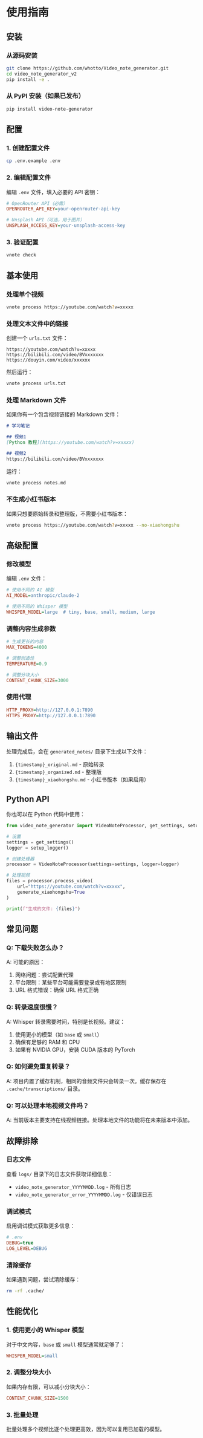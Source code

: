 # 使用指南

## 安装

### 从源码安装

```bash
git clone https://github.com/whotto/Video_note_generator.git
cd video_note_generator_v2
pip install -e .
```

### 从 PyPI 安装（如果已发布）

```bash
pip install video-note-generator
```

## 配置

### 1. 创建配置文件

```bash
cp .env.example .env
```

### 2. 编辑配置文件

编辑 `.env` 文件，填入必要的 API 密钥：

```ini
# OpenRouter API（必需）
OPENROUTER_API_KEY=your-openrouter-api-key

# Unsplash API（可选，用于图片）
UNSPLASH_ACCESS_KEY=your-unsplash-access-key
```

### 3. 验证配置

```bash
vnote check
```

## 基本使用

### 处理单个视频

```bash
vnote process https://youtube.com/watch?v=xxxxx
```

### 处理文本文件中的链接

创建一个 `urls.txt` 文件：

```
https://youtube.com/watch?v=xxxxx
https://bilibili.com/video/BVxxxxxxx
https://douyin.com/video/xxxxxx
```

然后运行：

```bash
vnote process urls.txt
```

### 处理 Markdown 文件

如果你有一个包含视频链接的 Markdown 文件：

```markdown
# 学习笔记

## 视频1
[Python 教程](https://youtube.com/watch?v=xxxxx)

## 视频2
https://bilibili.com/video/BVxxxxxxx
```

运行：

```bash
vnote process notes.md
```

### 不生成小红书版本

如果只想要原始转录和整理版，不需要小红书版本：

```bash
vnote process https://youtube.com/watch?v=xxxxx --no-xiaohongshu
```

## 高级配置

### 修改模型

编辑 `.env` 文件：

```ini
# 使用不同的 AI 模型
AI_MODEL=anthropic/claude-2

# 使用不同的 Whisper 模型
WHISPER_MODEL=large  # tiny, base, small, medium, large
```

### 调整内容生成参数

```ini
# 生成更长的内容
MAX_TOKENS=4000

# 调整创造性
TEMPERATURE=0.9

# 调整分块大小
CONTENT_CHUNK_SIZE=3000
```

### 使用代理

```ini
HTTP_PROXY=http://127.0.0.1:7890
HTTPS_PROXY=http://127.0.0.1:7890
```

## 输出文件

处理完成后，会在 `generated_notes/` 目录下生成以下文件：

1. `{timestamp}_original.md` - 原始转录
2. `{timestamp}_organized.md` - 整理版
3. `{timestamp}_xiaohongshu.md` - 小红书版本（如果启用）

## Python API

你也可以在 Python 代码中使用：

```python
from video_note_generator import VideoNoteProcessor, get_settings, setup_logger

# 设置
settings = get_settings()
logger = setup_logger()

# 创建处理器
processor = VideoNoteProcessor(settings=settings, logger=logger)

# 处理视频
files = processor.process_video(
    url="https://youtube.com/watch?v=xxxxx",
    generate_xiaohongshu=True
)

print(f"生成的文件: {files}")
```

## 常见问题

### Q: 下载失败怎么办？

A: 可能的原因：
1. 网络问题：尝试配置代理
2. 平台限制：某些平台可能需要登录或有地区限制
3. URL 格式错误：确保 URL 格式正确

### Q: 转录速度很慢？

A: Whisper 转录需要时间，特别是长视频。建议：
1. 使用更小的模型（如 `base` 或 `small`）
2. 确保有足够的 RAM 和 CPU
3. 如果有 NVIDIA GPU，安装 CUDA 版本的 PyTorch

### Q: 如何避免重复转录？

A: 项目内置了缓存机制，相同的音频文件只会转录一次。缓存保存在 `.cache/transcriptions/` 目录。

### Q: 可以处理本地视频文件吗？

A: 当前版本主要支持在线视频链接。处理本地文件的功能将在未来版本中添加。

## 故障排除

### 日志文件

查看 `logs/` 目录下的日志文件获取详细信息：

- `video_note_generator_YYYYMMDD.log` - 所有日志
- `video_note_generator_error_YYYYMMDD.log` - 仅错误日志

### 调试模式

启用调试模式获取更多信息：

```ini
# .env
DEBUG=true
LOG_LEVEL=DEBUG
```

### 清除缓存

如果遇到问题，尝试清除缓存：

```bash
rm -rf .cache/
```

## 性能优化

### 1. 使用更小的 Whisper 模型

对于中文内容，`base` 或 `small` 模型通常就足够了：

```ini
WHISPER_MODEL=small
```

### 2. 调整分块大小

如果内存有限，可以减小分块大小：

```ini
CONTENT_CHUNK_SIZE=1500
```

### 3. 批量处理

批量处理多个视频比逐个处理更高效，因为可以复用已加载的模型。
